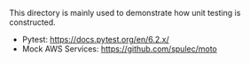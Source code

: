 This directory is mainly used to demonstrate how unit testing is constructed.

- Pytest: https://docs.pytest.org/en/6.2.x/
- Mock AWS Services: https://github.com/spulec/moto

